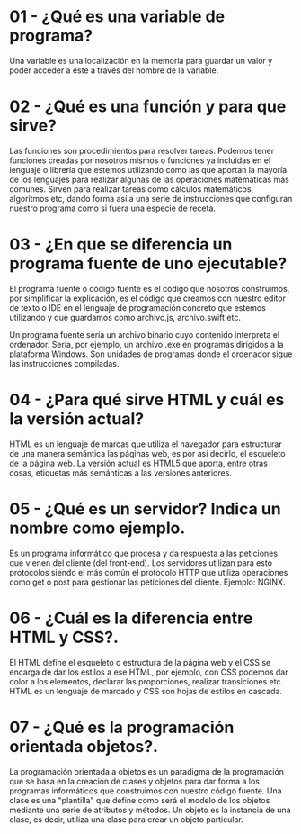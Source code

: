 # 01 - ¿Qué es una variable de programa?

Una variable es una localización en la memoria para guardar un valor
y poder acceder a éste a través del nombre de la variable.

# 02 - ¿Qué es una función y para que sirve?

Las funciones son procedimientos para resolver tareas.
Podemos tener funciones creadas por nosotros mismos o funciones
ya incluidas en el lenguaje o librería que estemos utilizando como las que aportan
la mayoría de los lenguajes para realizar algunas de las operaciones matemáticas
más comunes.
Sirven para realizar tareas como cálculos matemáticos, algoritmos etc,
dando forma así a una serie de instrucciones que configuran  nuestro programa como si fuera
una especie de receta.

# 03 - ¿En que se diferencia un programa fuente de uno ejecutable?

El programa fuente o código fuente es el código que nosotros construimos,
por simplificar la explicación, es el código que creamos con nuestro editor de texto
o IDE en el lenguaje de programación concreto que estemos  utilizando
y que guardamos como archivo.js, archivo.swift etc.

Un programa fuente sería un archivo binario cuyo contenido interpreta el ordenador.
Sería, por ejemplo, un archivo .exe en programas dirigidos a la plataforma Windows.
Son unidades de programas donde el ordenador sigue las instrucciones compiladas.

# 04 - ¿Para qué sirve HTML y cuál es la versión actual?

HTML es un lenguaje de marcas que utiliza el navegador para estructurar
de una manera semántica las páginas web, es por así decirlo, el esqueleto
de la página web. La versión actual es HTML5 que aporta, entre otras cosas,
etiquetas más semánticas a las versiones anteriores.

# 05 - ¿Qué es un servidor? Indica un nombre como ejemplo.

Es un programa informático que procesa y da respuesta a las peticiones que vienen del cliente (del front-end). Los servidores utilizan para esto protocolos siendo el más común el protocolo HTTP que utiliza operaciones como get o post para gestionar las peticiones del cliente. Ejemplo: NGINX.

# 06 - ¿Cuál es la diferencia entre HTML y CSS?.

El HTML define el esqueleto o estructura de la página web y el CSS se encarga de dar los estilos a ese HTML, por ejemplo, con CSS podemos dar color a los elementos, declarar las proporciones, realizar transiciones etc. HTML es un lenguaje de marcado y CSS son hojas de estilos en cascada.

# 07 - ¿Qué es la programación orientada objetos?.

La programación orientada a objetos es un paradigma de la programación que se basa en la creación de clases y objetos para dar forma a los programas informáticos que construimos con nuestro código fuente.
Una clase es una "plantilla" que define como será el modelo de los objetos mediante una serie de atributos y métodos. Un objeto es la instancia de una clase, es decir, utiliza una clase para crear un objeto particular.












